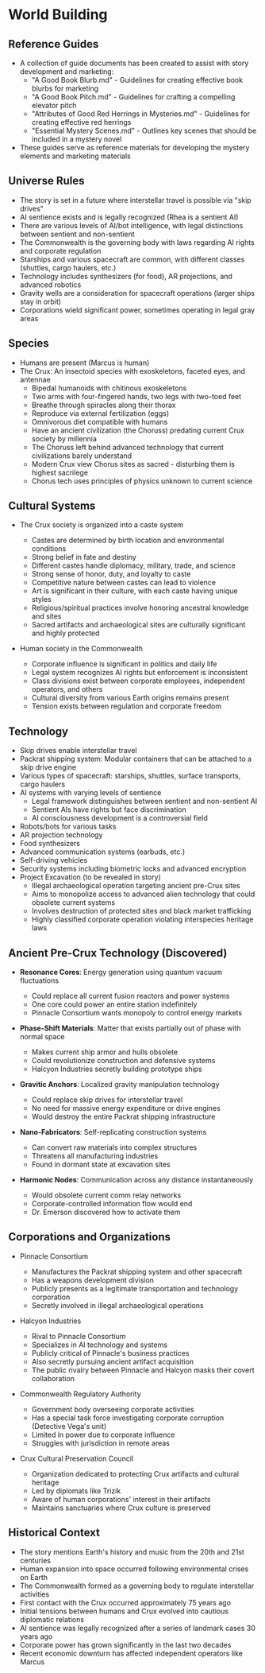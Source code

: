 # World Building

## Reference Guides
- A collection of guide documents has been created to assist with story development and marketing:
  - "A Good Book Blurb.md" - Guidelines for creating effective book blurbs for marketing
  - "A Good Book Pitch.md" - Guidelines for crafting a compelling elevator pitch
  - "Attributes of Good Red Herrings in Mysteries.md" - Guidelines for creating effective red herrings
  - "Essential Mystery Scenes.md" - Outlines key scenes that should be included in a mystery novel
- These guides serve as reference materials for developing the mystery elements and marketing materials

## Universe Rules
- The story is set in a future where interstellar travel is possible via "skip drives"
- AI sentience exists and is legally recognized (Rhea is a sentient AI)
- There are various levels of AI/bot intelligence, with legal distinctions between sentient and non-sentient
- The Commonwealth is the governing body with laws regarding AI rights and corporate regulation
- Starships and various spacecraft are common, with different classes (shuttles, cargo haulers, etc.)
- Technology includes synthesizers (for food), AR projections, and advanced robotics
- Gravity wells are a consideration for spacecraft operations (larger ships stay in orbit)
- Corporations wield significant power, sometimes operating in legal gray areas

## Species
- Humans are present (Marcus is human)
- The Crux: An insectoid species with exoskeletons, faceted eyes, and antennae
  - Bipedal humanoids with chitinous exoskeletons
  - Two arms with four-fingered hands, two legs with two-toed feet
  - Breathe through spiracles along their thorax
  - Reproduce via external fertilization (eggs)
  - Omnivorous diet compatible with humans
  - Have an ancient civilization (the Choruss) predating current Crux society by millennia
  - The Choruss left behind advanced technology that current civilizations barely understand
  - Modern Crux view Chorus sites as sacred - disturbing them is highest sacrilege
  - Chorus tech uses principles of physics unknown to current science

## Cultural Systems
- The Crux society is organized into a caste system
  - Castes are determined by birth location and environmental conditions
  - Strong belief in fate and destiny
  - Different castes handle diplomacy, military, trade, and science
  - Strong sense of honor, duty, and loyalty to caste
  - Competitive nature between castes can lead to violence
  - Art is significant in their culture, with each caste having unique styles
  - Religious/spiritual practices involve honoring ancestral knowledge and sites
  - Sacred artifacts and archaeological sites are culturally significant and highly protected

- Human society in the Commonwealth
  - Corporate influence is significant in politics and daily life
  - Legal system recognizes AI rights but enforcement is inconsistent
  - Class divisions exist between corporate employees, independent operators, and others
  - Cultural diversity from various Earth origins remains present
  - Tension exists between regulation and corporate freedom

## Technology
- Skip drives enable interstellar travel
- Packrat shipping system: Modular containers that can be attached to a skip drive engine
- Various types of spacecraft: starships, shuttles, surface transports, cargo haulers
- AI systems with varying levels of sentience
  - Legal framework distinguishes between sentient and non-sentient AI
  - Sentient AIs have rights but face discrimination
  - AI consciousness development is a controversial field
- Robots/bots for various tasks
- AR projection technology
- Food synthesizers
- Advanced communication systems (earbuds, etc.)
- Self-driving vehicles
- Security systems including biometric locks and advanced encryption
- Project Excavation (to be revealed in story)
  - Illegal archaeological operation targeting ancient pre-Crux sites
  - Aims to monopolize access to advanced alien technology that could obsolete current systems
  - Involves destruction of protected sites and black market trafficking
  - Highly classified corporate operation violating interspecies heritage laws

## Ancient Pre-Crux Technology (Discovered)
- **Resonance Cores**: Energy generation using quantum vacuum fluctuations
  - Could replace all current fusion reactors and power systems
  - One core could power an entire station indefinitely
  - Pinnacle Consortium wants monopoly to control energy markets
  
- **Phase-Shift Materials**: Matter that exists partially out of phase with normal space
  - Makes current ship armor and hulls obsolete
  - Could revolutionize construction and defensive systems
  - Halcyon Industries secretly building prototype ships
  
- **Gravitic Anchors**: Localized gravity manipulation technology
  - Could replace skip drives for interstellar travel
  - No need for massive energy expenditure or drive engines
  - Would destroy the entire Packrat shipping infrastructure
  
- **Nano-Fabricators**: Self-replicating construction systems
  - Can convert raw materials into complex structures
  - Threatens all manufacturing industries
  - Found in dormant state at excavation sites
  
- **Harmonic Nodes**: Communication across any distance instantaneously
  - Would obsolete current comm relay networks
  - Corporate-controlled information flow would end
  - Dr. Emerson discovered how to activate them

## Corporations and Organizations
- Pinnacle Consortium
  - Manufactures the Packrat shipping system and other spacecraft
  - Has a weapons development division
  - Publicly presents as a legitimate transportation and technology corporation
  - Secretly involved in illegal archaeological operations

- Halcyon Industries
  - Rival to Pinnacle Consortium
  - Specializes in AI technology and systems
  - Publicly critical of Pinnacle's business practices
  - Also secretly pursuing ancient artifact acquisition
  - The public rivalry between Pinnacle and Halcyon masks their covert collaboration

- Commonwealth Regulatory Authority
  - Government body overseeing corporate activities
  - Has a special task force investigating corporate corruption (Detective Vega's unit)
  - Limited in power due to corporate influence
  - Struggles with jurisdiction in remote areas

- Crux Cultural Preservation Council
  - Organization dedicated to protecting Crux artifacts and cultural heritage
  - Led by diplomats like Trizik
  - Aware of human corporations' interest in their artifacts
  - Maintains sanctuaries where Crux culture is preserved

## Historical Context
- The story mentions Earth's history and music from the 20th and 21st centuries
- Human expansion into space occurred following environmental crises on Earth
- The Commonwealth formed as a governing body to regulate interstellar activities
- First contact with the Crux occurred approximately 75 years ago
- Initial tensions between humans and Crux evolved into cautious diplomatic relations
- AI sentience was legally recognized after a series of landmark cases 30 years ago
- Corporate power has grown significantly in the last two decades
- Recent economic downturn has affected independent operators like Marcus
